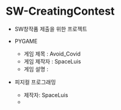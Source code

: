 # SW-CreatingContest
 - SW창작품 제출을 위한 프로젝트
 
 - PYGAME
   - 게임 제목 : Avoid_Covid
   - 게임 제작자 : SpaceLuis
   - 게임 설명 :
   
 - 피지컬 프로그래밍
   - 제작자: SpaceLuis
   - 
   
